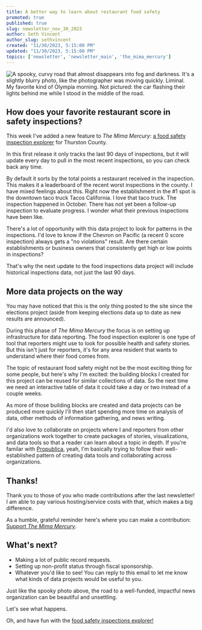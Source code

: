 ```yaml
---
title: A better way to learn about restaurant food safety
promoted: true
published: true
slug: newsletter_nov_30_2023
author: Seth Vincent
author_slug: sethvincent
created: "11/30/2023, 5:15:00 PM"
updated: "11/30/2023, 5:15:00 PM"
topics: ['newsletter', 'newsletter_main', 'the_mima_mercury']
---
```


<img src="/images/photos/spooky_road_nov_29.jpg" alt="A spooky, curvy road that almost disappears into fog and darkness. It's a slightly blurry photo, like the photographer was moving quickly. Liminal." class="not-prose border border-black shadow mt-5 mb-1">

<div class="not-prose text-xs font-sans">My favorite kind of Olympia morning. Not pictured: the car flashing their lights behind me while I stood in the middle of the road.</div>

## How does your favorite restaurant score in safety inspections?
This week I've added a new feature to _The Mima Mercury_: [a food safety inspection explorer](https://mimamercury.com/food-inspections) for Thurston County.

In this first release it only tracks the last 90 days of inspections, but it will update every day to pull in the most recent inspections, so you can check back any time.

By default it sorts by the total points a restaurant received in the inspection. This makes it a leaderboard of the recent worst inspections in the county. I have mixed feelings about this. Right now the establishment in the #1 spot is the downtown taco truck Tacos California. I love that taco truck. The inspection happened in October. There has not yet been a follow-up inspection to evaluate progress. I wonder what their previous inspections have been like.

There's a lot of opportunity with this data project to look for patterns in the inspections. I'd love to know if the Chevron on Pacific (a recent 0 score inspection) always gets a "no violations" result. Are there certain establishments or business owners that consistently get high or low points in inspections?

That's why the next update to the food inspections data project will include historical inspections data, not just the last 90 days.

## More data projects on the way
You may have noticed that this is the only thing posted to the site since the elections project (aside from keeping elections data up to date as new results are announced).

During this phase of _The Mima Mercury_ the focus is on setting up infrastructure for data reporting. The food inspection explorer is one type of tool that reporters might use to look for possible health and safety stories. But this isn't just for reporters, it's for any area resident that wants to understand where their food comes from.

The topic of restaurant food safety might not be the most exciting thing for some people, but here's why I'm excited: the building blocks I created for this project can be reused for similar collections of data. So the next time we need an interactive table of data it could take a day or two instead of a couple weeks.

As more of those building blocks are created and data projects can be produced more quickly I'll then start spending more time on analysis of data, other methods of information gathering, and news writing.

I'd also love to collaborate on projects where I and reporters from other organizations work together to create packages of stories, visualizations, and data tools so that a reader can learn about a topic in depth. If you're familar with [Propublica](https://www.propublica.org/), yeah, I'm basically trying to follow their well-established pattern of creating data tools and collaborating across organizations.

## Thanks!
Thank you to those of you who made contributions after the last newsletter! I am able to pay various hosting/service costs with that, which makes a big difference.

As a humble, grateful reminder here's where you can make a contribution: [Support _The Mima Mercury_](https://donate.stripe.com/4gw14n3GA8wheJOeUV).

## What's next?

- Making a lot of public record requests.
- Setting up non-profit status through fiscal sponsorship.
- Whatever you'd like to see! You can reply to this email to let me know what kinds of data projects would be useful to you.

Just like the spooky photo above, the road to a well-funded, impactful news organization can be beautiful and unsettling.

Let's see what happens.

Oh, and have fun with the [food safety inspections explorer!](https://mimamercury.com/food-inspections)
